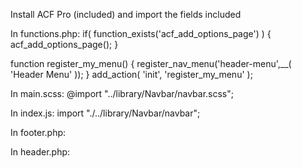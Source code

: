 Install ACF Pro (included) and import the fields included

In functions.php:
if( function_exists('acf_add_options_page') ) {
    acf_add_options_page();
}

function register_my_menu() {
    register_nav_menu('header-menu',__( 'Header Menu' ));
}
add_action( 'init', 'register_my_menu' );

In main.scss:
@import "../library/Navbar/navbar.scss";

In index.js:
import "./../library/Navbar/navbar";


In footer.php:
<script src="https://cdnjs.cloudflare.com/ajax/libs/jquery/3.5.1/jquery.min.js" integrity="sha512-bLT0Qm9VnAYZDflyKcBaQ2gg0hSYNQrJ8RilYldYQ1FxQYoCLtUjuuRuZo+fjqhx/qtq/1itJ0C2ejDxltZVFg==" crossorigin="anonymous"></script>
<script src="https://cdnjs.cloudflare.com/ajax/libs/twitter-bootstrap/4.5.3/js/bootstrap.min.js" integrity="sha512-8qmis31OQi6hIRgvkht0s6mCOittjMa9GMqtK9hes5iEQBQE/Ca6yGE5FsW36vyipGoWQswBj/QBm2JR086Rkw==" crossorigin="anonymous"></script>
<link rel="stylesheet" href="https://cdnjs.cloudflare.com/ajax/libs/twitter-bootstrap/4.5.3/css/bootstrap.min.css" integrity="sha512-oc9+XSs1H243/FRN9Rw62Fn8EtxjEYWHXRvjS43YtueEewbS6ObfXcJNyohjHqVKFPoXXUxwc+q1K7Dee6vv9g==" crossorigin="anonymous" />
<link rel="stylesheet" href="https://cdnjs.cloudflare.com/ajax/libs/hamburgers/1.1.3/hamburgers.min.css" integrity="sha512-+mlclc5Q/eHs49oIOCxnnENudJWuNqX5AogCiqRBgKnpoplPzETg2fkgBFVC6WYUVxYYljuxPNG8RE7yBy1K+g==" crossorigin="anonymous" />

In header.php:
<?php get_template_part('/mifw/library/Navbar/navbar'); ?>

